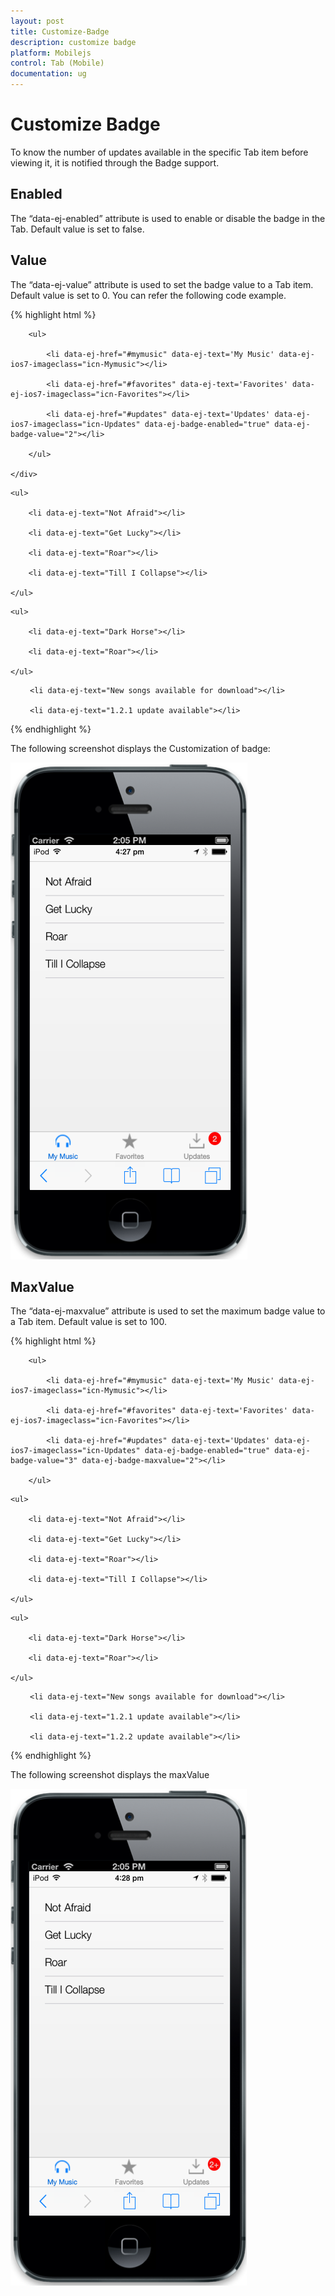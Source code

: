 ```yaml
---
layout: post
title: Customize-Badge
description: customize badge
platform: Mobilejs
control: Tab (Mobile)
documentation: ug
---
```


# Customize Badge

To know the number of updates available in the specific Tab item before viewing it, it is notified through the Badge support. 

## Enabled

The “data-ej-enabled” attribute is used to enable or disable the badge in the Tab. Default value is set to false.

## Value

The “data-ej-value” attribute is used to set the badge value to a Tab item. Default value is set to 0. You can refer the following code example.

{% highlight html %}

<div data-role="ejmtab" id="tab" data-ej-rendermode="ios7">

        <ul>

            <li data-ej-href="#mymusic" data-ej-text='My Music' data-ej-ios7-imageclass="icn-Mymusic"></li>

            <li data-ej-href="#favorites" data-ej-text='Favorites' data-ej-ios7-imageclass="icn-Favorites"></li>

            <li data-ej-href="#updates" data-ej-text='Updates' data-ej-ios7-imageclass="icn-Updates" data-ej-badge-enabled="true" data-ej-badge-value="2"></li>

        </ul>

    </div>

<!-- Tab first item -->

<div data-role="ejmlistview" data-ej-showheader="false" id="mymusic">

    <ul>

        <li data-ej-text="Not Afraid"></li>

        <li data-ej-text="Get Lucky"></li>

        <li data-ej-text="Roar"></li>

        <li data-ej-text="Till I Collapse"></li>

    </ul>

</div>

<!-- Tab second item -->

<div data-role="ejmlistview" data-ej-showheader="false" id="favorites">

    <ul>

        <li data-ej-text="Dark Horse"></li>

        <li data-ej-text="Roar"></li>

    </ul>

</div>

<!-- Tab third item -->

<div data-role="ejmlistview" data-ej-showheader="false" id="updates">

 <ul>

     <li data-ej-text="New songs available for download"></li>

     <li data-ej-text="1.2.1 update available"></li>

 </ul>

</div>



{% endhighlight %}

The following screenshot displays the Customization of badge:

![C:/Users/vincentxavier/Desktop/Work/Documentation/Complete Doc/Tab/Tab Complete Doc/Screen shots/tab4.png](Customize-Badge_images/Customize-Badge_img1.png)


## MaxValue

The “data-ej-maxvalue” attribute is used to set the maximum badge value to a Tab item. Default value is set to 100. 

{% highlight html %}



<div data-role="ejmtab" id="tab" data-ej-rendermode="ios7">

        <ul>

            <li data-ej-href="#mymusic" data-ej-text='My Music' data-ej-ios7-imageclass="icn-Mymusic"></li>

            <li data-ej-href="#favorites" data-ej-text='Favorites' data-ej-ios7-imageclass="icn-Favorites"></li>

            <li data-ej-href="#updates" data-ej-text='Updates' data-ej-ios7-imageclass="icn-Updates" data-ej-badge-enabled="true" data-ej-badge-value="3" data-ej-badge-maxvalue="2"></li>

        </ul>

</div>

<!-- Tab first item -->

<div data-role="ejmlistview" data-ej-showheader="false" id="mymusic">

    <ul>

        <li data-ej-text="Not Afraid"></li>

        <li data-ej-text="Get Lucky"></li>

        <li data-ej-text="Roar"></li>

        <li data-ej-text="Till I Collapse"></li>

    </ul>

</div>

<!-- Tab second item -->

<div data-role="ejmlistview" data-ej-showheader="false" id="favorites">

    <ul>

        <li data-ej-text="Dark Horse"></li>

        <li data-ej-text="Roar"></li>

    </ul>

</div>

<!-- Tab third item -->

<div data-role="ejmlistview" data-ej-showheader="false" id="updates">

 <ul>

     <li data-ej-text="New songs available for download"></li>

     <li data-ej-text="1.2.1 update available"></li>

     <li data-ej-text="1.2.2 update available"></li>

 </ul>

</div>



{% endhighlight %}

The following screenshot displays the maxValue

![C:/Users/vincentxavier/Desktop/Work/Documentation/Complete Doc/Tab/Tab Complete Doc/Screen shots/tab3.png](Customize-Badge_images/Customize-Badge_img2.png)



